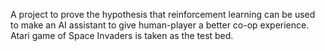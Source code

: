 A project to prove the hypothesis that reinforcement learning can be used to make an AI assistant to give human-player a better co-op experience. Atari game of Space Invaders is taken as the test bed.

